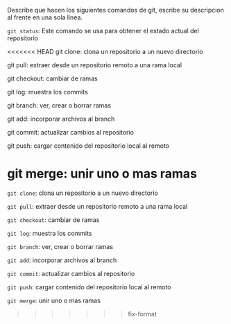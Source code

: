 Describe que hacen los siguientes comandos de git, escribe su descripcion al frente en una sola linea.

`git status`: Este comando se usa para obtener el estado actual del repositorio

<<<<<<< HEAD
git clone: clona un repositorio a un nuevo directorio

git pull: extraer desde un repositorio remoto a una rama local

git checkout: cambiar de ramas 

git log: muestra los commits 

git branch: ver, crear o borrar ramas

git add: incorporar archivos al branch

git commit: actualizar cambios al repositorio 

git push: cargar contenido del repositorio local al remoto

git merge: unir uno o mas ramas
=======
`git clone`: clona un repositorio a un nuevo directorio

`git pull`: extraer desde un repositorio remoto a una rama local

`git checkout`: cambiar de ramas

`git log`: muestra los commits

`git branch`: ver, crear o borrar ramas

`git add`: incorporar archivos al branch

`git commit`: actualizar cambios al repositorio 

`git push`: cargar contenido del repositorio local al remoto

`git merge`: unir uno o mas ramas
>>>>>>> fix-format
